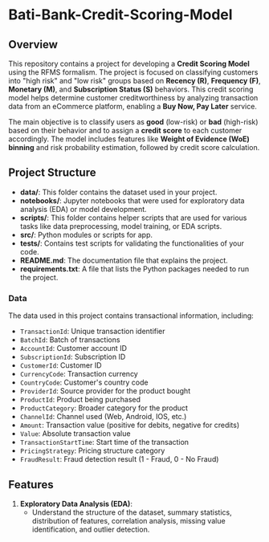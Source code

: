 # Bati-Bank-Credit-Scoring-Model

## Overview
This repository contains a project for developing a **Credit Scoring Model** using the RFMS formalism. The project is focused on classifying customers into "high risk" and "low risk" groups based on **Recency (R)**, **Frequency (F)**, **Monetary (M)**, and **Subscription Status (S)** behaviors. This credit scoring model helps determine customer creditworthiness by analyzing transaction data from an eCommerce platform, enabling a **Buy Now, Pay Later** service.

The main objective is to classify users as **good** (low-risk) or **bad** (high-risk) based on their behavior and to assign a **credit score** to each customer accordingly. The model includes features like **Weight of Evidence (WoE) binning** and risk probability estimation, followed by credit score calculation.

## Project Structure
- **data/**: This folder contains the dataset used in your project.
- **notebooks/**: Jupyter notebooks that were used for exploratory data analysis (EDA) or model development.
- **scripts/**: This folder contains helper scripts that are used for various tasks like data preprocessing, model training, or EDA scripts.
- **src/**: Python modules or scripts for app.
- **tests/**: Contains test scripts for validating the functionalities of your code.
- **README.md**: The documentation file that explains the project.
- **requirements.txt**: A file that lists the Python packages needed to run the project.
### Data
The data used in this project contains transactional information, including:
- `TransactionId`: Unique transaction identifier
- `BatchId`: Batch of transactions
- `AccountId`: Customer account ID
- `SubscriptionId`: Subscription ID
- `CustomerId`: Customer ID
- `CurrencyCode`: Transaction currency
- `CountryCode`: Customer's country code
- `ProviderId`: Source provider for the product bought
- `ProductId`: Product being purchased
- `ProductCategory`: Broader category for the product
- `ChannelId`: Channel used (Web, Android, IOS, etc.)
- `Amount`: Transaction value (positive for debits, negative for credits)
- `Value`: Absolute transaction value
- `TransactionStartTime`: Start time of the transaction
- `PricingStrategy`: Pricing structure category
- `FraudResult`: Fraud detection result (1 - Fraud, 0 - No Fraud)

## Features
1. **Exploratory Data Analysis (EDA)**:
   - Understand the structure of the dataset, summary statistics, distribution of features, correlation analysis, missing value identification, and outlier detection.